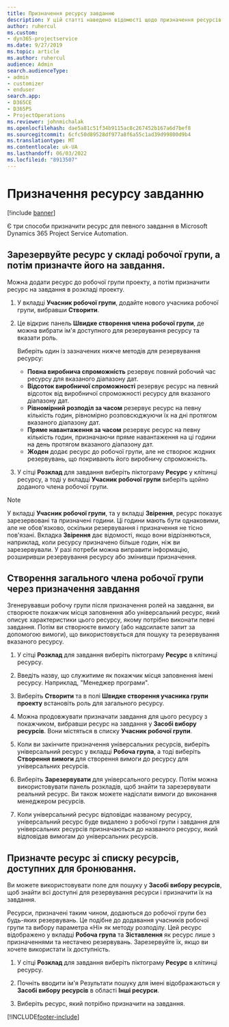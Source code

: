 ```yaml
---
title: Призначення ресурсу завданню
description: У цій статті наведено відомості щодо призначення ресурсів до завдання.
author: ruhercul
ms.custom:
- dyn365-projectservice
ms.date: 9/27/2019
ms.topic: article
ms.author: ruhercul
audience: Admin
search.audienceType:
- admin
- customizer
- enduser
search.app:
- D365CE
- D365PS
- ProjectOperations
ms.reviewer: johnmichalak
ms.openlocfilehash: dae5a81c51f34b9115ac8c267452b167a6d7bef8
ms.sourcegitcommit: 6cfc50d89528df977a8f6a55c1ad39d99800d9b4
ms.translationtype: MT
ms.contentlocale: uk-UA
ms.lasthandoff: 06/03/2022
ms.locfileid: "8913507"
---
```

# <a name="assign-a-resource-to-a-task"></a>Призначення ресурсу завданню

[!include [banner](../includes/psa-now-project-operations.md)]

Є три способи призначити ресурс для певного завдання в Microsoft Dynamics 365 Project Service Automation.

## <a name="book-a-resource-as-a-team-member-and-then-assign-the-resource-to-a-task"></a>Зарезервуйте ресурс у складі робочої групи, а потім призначте його на завдання.

Можна додати ресурс до робочої групи проекту, а потім призначити ресурс на завдання в розкладі проекту.

1. У вкладці **Учасник робочої групи**, додайте нового учасника робочої групи, вибравши **Створити**. 

2. Це відкриє панель **Швидке створення члена робочої групи**, де можна вибрати ім'я доступного для резервування ресурсу та вказати роль. 

    Виберіть один із зазначених нижче методів для резервування ресурсу:

    - **Повна виробнича спроможність** резервує повний робочий час ресурсу для вказаного діапазону дат.
    - **Відсоток виробничої спроможності** резервує ресурс на певний відсоток від виробничої спроможності ресурсу для вказаного діапазону дат.
    - **Рівномірний розподіл за часом** резервує ресурс на певну кількість годин, рівномірно розповсюджуючи їх на дні протягом вказаного діапазону дат.
    - **Пряме навантаження за часом** резервує ресурс на певну кількість годин, призначаючи пряме навантаження на ці години на день протягом вказаного діапазону дат.
    - **Жоден** додає ресурс до робочої групи, але не створює жодних резервувань, що покривають його виробничу спроможність.

3. У сітці **Розклад** для завдання виберіть піктограму **Ресурс** у клітинці ресурсу, а тоді у вкладці **Учасник робочої групи** виберіть щойно доданого члена робочої групи. 

> [!NOTE]
> У вкладці **Учасник робочої групи**, та у вкладці **Звірення**, ресурс показує зарезервовані та призначені години. Ці години мають бути однаковими, але не обов'язково, оскільки резервування і призначення не тісно пов'язані. Вкладка **Звірення** дає відомості, якщо вони відрізняються, наприклад, коли ресурсу призначено більше годин, ніж ви зарезервували. У разі потреби можна виправити інформацію, розширивши резервування ресурсу або змінивши призначення.

## <a name="create-a-generic-team-member-through-task-assignment"></a>Створення загального члена робочої групи через призначення завдання

Згенерувавши робочу групи після призначення ролей на завдання, ви створюєте покажчик місця заповнення або універсальний ресурс, який описує характеристики цього ресурсу, якому потрібно виконати певні завдання. Потім ви створюєте вимогу (або надсилаєте запит за допомогою вимоги), що використовується для пошуку та резервування вказаного ресурсу.

1. У сітці **Розклад** для завдання виберіть піктограму **Ресурс** в клітинці ресурсу.

2. Введіть назву, що служитиме як покажчик місця заповнення імені ресурсу. Наприклад, "Менеджер програми".

3. Виберіть **Створити** та в полі **Швидке створення учасника групи проекту** встановіть роль для загального ресурсу.

4. Можна продовжувати призначати завдання для цього ресурсу з покажчиком, вибравши ресурс на завдання у **Засобі вибору ресурсів**. Вони містяться в списку **Учасник робочої групи**.

5. Коли ви закінчите призначення універсальних ресурсів, виберіть універсальний ресурс у вкладці **Робоча група**, а тоді виберіть **Створення вимоги** для створення вимоги до ресурсу для універсальних ресурсів.

6. Виберіть **Зарезервувати** для універсального ресурсу. Потім можна використовувати панель розкладів, щоб знайти та зарезервувати реальний ресурс. Ви також можете надіслати вимоги до виконання менеджером ресурсів.

7. Коли універсальний ресурс відповідає названому ресурсу, універсальний ресурс буде видалено з робочої групи і завдання для універсальних ресурсів призначаються до названого ресурсу, який відповідав вимогам до універсальних ресурсів.

## <a name="assign-a-named-resource-from-the-list-of-all-bookable-resources"></a>Призначте ресурс зі списку ресурсів, доступних для бронювання.

Ви можете використовувати поле для пошуку у **Засобі вибору ресурсів**, щоб знайти всі доступні для резервування ресурси і призначити їх на завдання.

Ресурси, призначені таким чином, додаються до робочої групи без будь-яких резервувань. Це подібне до додавання учасників робочої групи та вибору параметра «Ні» як методу розподілу. Цей ресурс відображено у вкладці **Робоча група** та **Зіставлення** як ресурс лише з призначеннями та нестачею резервувань. Зарезервуйте їх, якщо ви хочете використати їх доступність.

1. У сітці **Розклад** для завдання виберіть піктограму **Ресурс** в клітинці ресурсу.

2. Почніть вводити ім'я Результати пошуку для імені відображаються у **Засобі вибору ресурсів** в області **Інші ресурси**.

3. Виберіть ресурс, який потрібно призначити на завдання.



[!INCLUDE[footer-include](../includes/footer-banner.md)]
